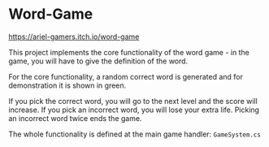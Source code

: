 # Word-Game

https://ariel-gamers.itch.io/word-game

This project implements the core functionality of the word game - in the game, you will have to give the definition of the word. 

For the core functionality, a random correct word is generated and for demonstration it is shown in green.

If you pick the correct word, you will go to the next level and the score will increase. If you pick an incorrect word, you will lose your extra life. Picking an incorrect word twice 
ends the game. 

The whole functionality is defined at the main game handler: `GameSystem.cs`
